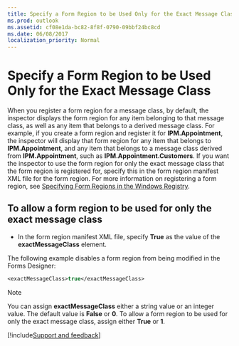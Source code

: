 ```yaml
---
title: Specify a Form Region to be Used Only for the Exact Message Class
ms.prod: outlook
ms.assetid: cf08e1da-bc82-8f8f-0790-09bbf24bc8cd
ms.date: 06/08/2017
localization_priority: Normal
---
```



# Specify a Form Region to be Used Only for the Exact Message Class

When you register a form region for a message class, by default, the inspector displays the form region for any item belonging to that message class, as well as any item that belongs to a derived message class. For example, if you create a form region and register it for  **IPM.Appointment**, the inspector will display that form region for any item that belongs to  **IPM.Appointment**, and any item that belongs to a message class derived from  **IPM.Appointment**, such as  **IPM.Appointment.Customers**. If you want the inspector to use the form region for only the exact message class that the form region is registered for, specify this in the form region manifest XML file for the form region. For more information on registering a form region, see  [Specifying Form Regions in the Windows Registry](specifying-form-regions-in-the-windows-registry.md).

## To allow a form region to be used for only the exact message class

- In the form region manifest XML file, specify  **True** as the value of the **exactMessageClass** element.

The following example disables a form region from being modified in the Forms Designer:

```vb
<exactMessageClass>true</exactMessageClass>
```

> [!NOTE]
> You can assign  **exactMessageClass** either a string value or an integer value. The default value is **False** or **0**. To allow a form region to be used for only the exact message class, assign either  **True** or **1**.

[!include[Support and feedback](~/includes/feedback-boilerplate.md)]